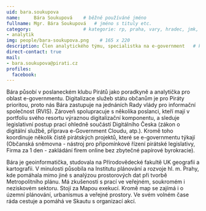 ```yaml
---
uid: bara.soukupova
name:     Bára Soukupová  	# běžně používáné jméno
fullname: Mgr. Bára Soukupová  	# jméno s tituly etc.
category:                	# kategorie: rp, praha, vary, hradec, jmk, senat
- analytik
img: people/bara-soukupova.png    # 165 x 220
description: Člen analytického týmu, specialistka na e-government	# kratký popis, max 160 znaků
direct-contact: true
mail:
- bara.soukupova@pirati.cz
profiles:
  facebook:
---
```


Bára působí v poslaneckém klubu Pirátů jako poradkyně a analytička pro oblast e-governmentu. Digitalizace služeb státu občanům je pro Piráty prioritou, proto nás Bára zastupuje na jednáních Rady vlády pro informační společnost (RVIS). Zároveň spolupracuje s několika poslanci, kteří mají v portfoliu svého resortu výraznou digitalizační komponentu, a sleduje legislativní postup prací ohledně součástí Digitálního Česka (zákon o digitální službě, příprava e-Government Cloudu, atp.). Kromě toho koordinuje několik čistě pirátských projektů, které se e-governmentu týkají (Občanská sněmovna - nástroj pro připomínkové řízení pirátské legislativy, Firma za 1 den - zakládání firem online bez zbytečné papírové byrokracie).
 
Bára je geoinformatička, studovala na Přírodovědecké fakultě UK geografii a kartografii. V minulosti působila na Institutu plánování a rozvoje hl. m. Prahy, kde pomáhala mimo jiné s analýzou prostorových dat při tvorbě Metropolitního plánu. Má zkušenosti s prací ve veřejném, soukromém i neziskovém sektoru. Stojí za Mapou exekucí. Kromě map se zajímá i o územní plánování, urbanismus a veřejné prostory. Ve svém volném čase ráda cestuje a pomáhá ve Skautu s organizací akcí.
